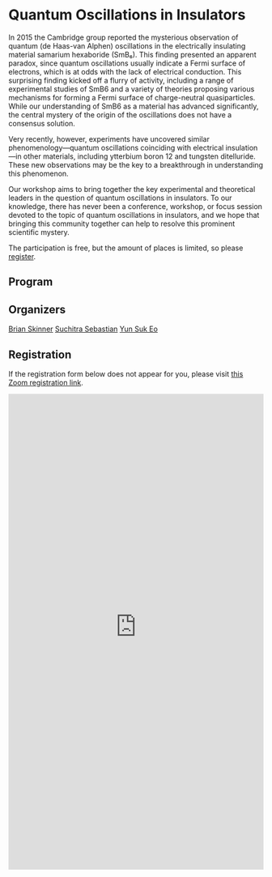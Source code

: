 # Quantum Oscillations in Insulators

In 2015 the Cambridge group reported the mysterious observation of quantum (de Haas-van Alphen) oscillations in the electrically insulating material samarium hexaboride (SmB₆). This finding presented an apparent paradox, since quantum oscillations usually indicate a Fermi surface of electrons, which is at odds with the lack of electrical conduction. This surprising finding kicked off a flurry of activity, including a range of experimental studies of SmB6 and a variety of theories proposing various mechanisms for forming a Fermi surface of charge-neutral quasiparticles. While our understanding of SmB6 as a material has advanced significantly, the central mystery of the origin of the oscillations does not have a consensus solution.

Very recently, however, experiments have uncovered similar phenomenology—quantum oscillations coinciding with electrical insulation—in other materials, including ytterbium boron 12 and tungsten ditelluride. These new observations may be the key to a breakthrough in understanding this phenomenon.

Our workshop aims to bring together the key experimental and theoretical leaders in the question of quantum oscillations in insulators. To our knowledge, there has never been a conference, workshop, or focus session devoted to the topic of quantum oscillations in insulators, and we hope that bringing this community together can help to resolve this prominent scientific mystery.

The participation is free, but the amount of places is limited, so please [register](#registration).

## Program

<!-- Add the program -->

## Organizers

[Brian Skinner](https://physics.osu.edu/people/skinner.352)
[Suchitra Sebastian](https://www.phy.cam.ac.uk/directory/sebastians)
[Yun Suk Eo](https://vector.umd.edu/people/item/9-yun-suk-eo.html)

## Registration

If the registration form below does not appear for you, please visit [this Zoom registration link](https://virtualscienceforum-org.zoom.us/meeting/register/tJYofuysrjwjEtyPl1yOgfGCqUkD3M3VihKq).

<iframe width="100%" height="940" src="https://virtualscienceforum-org.zoom.us/meeting/register/tJYofuysrjwjEtyPl1yOgfGCqUkD3M3VihKq" frameborder="0" marginheight="0" marginwidth="0" style="overflow-x:hidden"></iframe>
